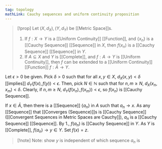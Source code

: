 ```yaml
---
tag: topology
mathLink: Cauchy sequences and uniform continuity proposition
---
```

>[!prop]
Let $(X,d_{X}),(Y,d_{Y})$ be [[Metric Space]]s.
>1. If $f:X \rightarrow Y$ is a [[Uniform Continuity]] [[Function]], and $\{x_{n}\}$ is a [[Cauchy Sequence]] [[Sequence]] in $X$, then $f(x_{n})$ is a [[Cauchy Sequence]] [[Sequence]] in $Y$.
>2. If $A\subseteq X$ and $Y$ is [[Complete]], and $f:A \rightarrow Y$ is [[Uniform Continuity]], then $f$ can be extended to a [[Uniform Continuity]] [[Function]] $f:\bar{A}\rightarrow Y$.

Let $\epsilon>0$ be given. Pick $\delta>0$ such that for all $x,y\in X$, $d_{X}(x,y)<\delta$ [[implies]] $d_{Y}(f(x),f(y))<\epsilon$. Then, pick $N\in \mathbb{N}$ such that for $n,m≥N$, $d_{X}(x_{n},x_{m})<\delta$. Clearly, if $n,m≥N$, $d_{Y}(f(x_{n}),f(x_{m}))<\epsilon$, so $f(x_{n})$ is [[Cauchy Sequence]].

If $x\in \bar{A}$, then there is a [[Sequence]] $\{a_{n}\}$ in $A$ such that $a_{n}\rightarrow x$. As any [[Sequence]] that [[Converges (Sequence)]]s is [[Cauchy Sequence]] ([[Convergent Sequences in Metric Spaces are Cauchy]]), $a_{n}$ is a [[Cauchy Sequence]] [[Sequence]]. By 1., $f(a_{n})$ is [[Cauchy Sequence]] in $Y$. As $Y$ is [[Complete]], $f(a_{n})\rightarrow y\in Y$. Set $f(x)=z$.
>[!note] Note: show $y$ is independent of which sequence $a_{n}$ is 

